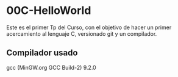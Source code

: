 # 00C-HelloWorld
Este es el primer Tp del Curso, con el objetivo de hacer un primer acercamiento al lenguaje C, versionado git y un compilador.

## Compilador usado
gcc (MinGW.org GCC Build-2) 9.2.0